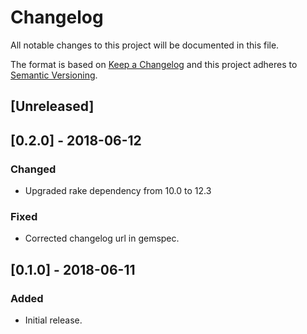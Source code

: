 # Changelog
All notable changes to this project will be documented in this file.

The format is based on [Keep a Changelog](http://keepachangelog.com/en/1.0.0/)
and this project adheres to [Semantic Versioning](http://semver.org/spec/v2.0.0.html).

## [Unreleased]

## [0.2.0] - 2018-06-12

### Changed
- Upgraded rake dependency from 10.0 to 12.3

### Fixed
- Corrected changelog url in gemspec.

## [0.1.0] - 2018-06-11

### Added
- Initial release.
